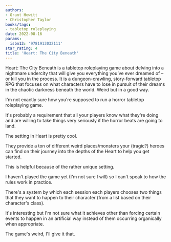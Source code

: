 ```yaml
---
authors:
- Grant Howitt
- Christopher Taylor
books/tags:
- tabletop roleplaying
date: 2022-08-16
params:
  isbn13: '9781913032111'
star_rating: 4
title: 'Heart: The City Beneath'
---
```


Heart: The City Beneath is a tabletop roleplaying game about delving into a
nightmare undercity that will give you everything you’ve ever dreamed of – or
kill you in the process. It is a dungeon-crawling, story-forward tabletop RPG
that focuses on what characters have to lose in pursuit of their dreams in the
chaotic darkness beneath the world. Weird but in a good way.

<!--more-->

I'm not exactly sure how you're supposed to run a horror tabletop roleplaying
game.

It's probably a requirement that all your players know what they're doing and
are willing to take things very seriously if the horror beats are going to land.

The setting in Heart is pretty cool.

They provide a ton of different weird places/monsters your (tragic?) heroes can
find on their journey into the depths of the Heart to help you get started.

This is helpful because of the rather unique setting.

I haven't played the game yet (I'm not sure I will) so I can't speak to how the
rules work in practice.

There's a system by which each session each players chooses two things that they
want to happen to their character (from a list based on their character's
class).

It's interesting but I'm not sure what it achieves other than forcing certain
events to happen in an artificial way instead of them occurring organically when
appropriate.

The game's weird, I'll give it that.